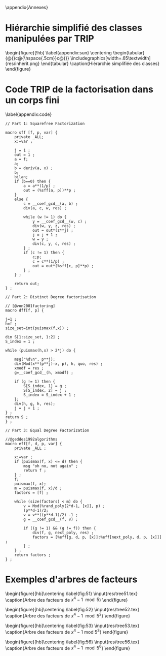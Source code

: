 \appendix{Annexes}

# Hiérarchie simplifié des classes manipulées par TRIP

\begin{figure}[!hb]
    \label{appendix:sun}
    \centering
    \begin{tabular}{@{}c@{\hspace{.5cm}}c@{}}
        \includegraphics[width=.65\textwidth]{res/inherit.png}
    \end{tabular}
    \caption{Hiérarchie simplifiée des classes}
\end{figure}


# Code TRIP de la factorisation dans un corps fini
\label{appendix:code}


```{.TRIP .caption:sfff }
// Part 1: Squarefree Factorization

macro sff [f, p, var] {
    private _ALL;
    x:=var ;

    j = 1 ;
    out = 1 ;
    a = f;
    a;
    b = deriv(a, x) ;
    b;
    bilan;
    if (b==0) then {
        a = a**(1/p) ;
        out = (%sff[a, p])**p ;
    }
    else {
        c = __coef_gcd__(a, b) ;
        div(a, c, w, res) ;

        while (w != 1) do {
            y = __coef_gcd__(w, c) ;
            div(w, y, z, res) ;
            out = out*(z**j) ;
            j = j + 1 ;
            w = y ;
            div(c, y, c, res) ;
        } ;
        if (c != 1) then {
            c;p;
            c = c**(1/p) ;
            out = out*(%sff[c, p]**p) ;
        } ;
    } ;

    return out;
} ;
```

```
// Part 2: Distinct Degree factorisation

// [@von2001factoring]
macro dff[f, p] {

j=1 ;
h=f ;
size_set=int(puismax(f,x)) ;

dim S[1:size_set, 1:2] ;
S_index = 1 ;

while (puismax(h,x) > 2*j) do {

    msg("%d\n", p**j);
    div(Mod(x**(p**j)-x, p), h, quo, res) ;
    xmodf = res ;
    g=__coef_gcd__(h, xmodf) ;

    if (g != 1) then {
        S[S_index, 1] = g ;
        S[S_index, 2] = j ;
        S_index = S_index + 1 ;
    };
    div(h, g, h, res);
    j = j + 1 ;
} ;
return S ;
} ;

```

```
// Part 3: Equal Degree Factorization

//@geddes1992algorithms
macro eff[f, d, p, var] {
    private _ALL ;

    x:=var ;
    if (puismax(f, x) <= d) then {
        msg "oh no, not again" ;
        return f ;
    } ;
    f;
    puismax(f, x);
    m = puismax(f, x)/d ;
    factors = [f] ;

    while (size(factors) < m) do {
        v = Mod(%rand_poly[2*d-1, [x]], p) ;
        (p**d-1)/2;
        v = v**((p**d-1)/2) -1 ;
        g = __coef_gcd__(f, v) ;

        if ((g != 1) && (g != f)) then {
            div(f, g, next_poly, res) ;
            factors = [%eff[g, d, p, [x]]:%eff[next_poly, d, p, [x]]] ;
        } ;
    } ;
    return factors ;
} ;
```

# Exemples d'arbres de facteurs

\begin{figure}[hb]\centering
	\label{fig:51}
	\input{res/tree51.tex}
	\caption{Arbre des facteurs de $x^4-1 \mod 5$}
\end{figure}

\begin{figure}[hb]\centering
	\label{fig:52}
	\input{res/tree52.tex}
	\caption{Arbre des facteurs de $x^4-1 \mod 5^2$}
\end{figure}

\begin{figure}[hb]\centering
	\label{fig:53}
	\input{res/tree53.tex}
	\caption{Arbre des facteurs de $x^4-1$ mod $5^3$}
\end{figure}

\begin{figure}[hb]\centering
	\label{fig:56}
	\input{res/tree56.tex}
	\caption{Arbre des facteurs de $x^4-1 \mod 5^6$}
\end{figure}
